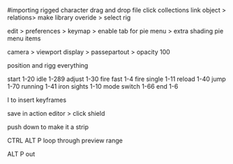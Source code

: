 #importing rigged character
drag and drop file 
click collections link
object > relations> make library overide > select rig


edit > preferences > keymap > enable tab for pie menu > extra shading pie menu items

camera > viewport display > passepartout  > opacity 100


position and rigg everything

start 1-20
idle 1-289
adjust 1-30
fire fast 1-4
fire single 1-11
reload 1-40
jump 1-70
running 1-41
iron sights 1-10
mode switch 1-66
end 1-6 


I to insert keyframes


save in action editor > click shield

push down to make it a strip

CTRL ALT P loop through preview range

ALT P out

